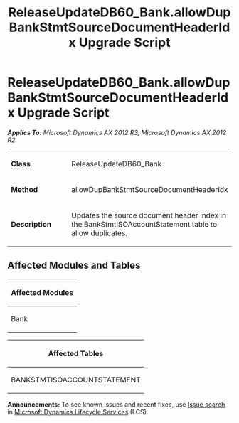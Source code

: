 ﻿---
title: ReleaseUpdateDB60_Bank.allowDupBankStmtSourceDocumentHeaderIdx Upgrade Script
TOCTitle: ReleaseUpdateDB60_Bank.allowDupBankStmtSourceDocumentHeaderIdx Upgrade Script
ms:assetid: dad1306b-d425-8b27-df67-3892416c66d4
ms:mtpsurl: https://msdn.microsoft.com/en-us/library/JJ737154(v=AX.60)
ms:contentKeyID: 49711597
ms.date: 05/18/2015
mtps_version: v=AX.60
---

# ReleaseUpdateDB60\_Bank.allowDupBankStmtSourceDocumentHeaderIdx Upgrade Script 


_**Applies To:** Microsoft Dynamics AX 2012 R3, Microsoft Dynamics AX 2012 R2_

<table>
<colgroup>
<col style="width: 50%" />
<col style="width: 50%" />
</colgroup>
<tbody>
<tr class="odd">
<td><p><strong>Class</strong></p></td>
<td><p>ReleaseUpdateDB60_Bank</p></td>
</tr>
<tr class="even">
<td><p><strong>Method</strong></p></td>
<td><p>allowDupBankStmtSourceDocumentHeaderIdx</p></td>
</tr>
<tr class="odd">
<td><p><strong>Description</strong></p></td>
<td><p>Updates the source document header index in the BankStmtISOAccountStatement table to allow duplicates.</p></td>
</tr>
</tbody>
</table>


## Affected Modules and Tables

<table>
<colgroup>
<col style="width: 100%" />
</colgroup>
<thead>
<tr class="header">
<th><p>Affected Modules</p></th>
</tr>
</thead>
<tbody>
<tr class="odd">
<td><p>Bank</p></td>
</tr>
</tbody>
</table>


<table>
<colgroup>
<col style="width: 100%" />
</colgroup>
<thead>
<tr class="header">
<th><p>Affected Tables</p></th>
</tr>
</thead>
<tbody>
<tr class="odd">
<td><p>BANKSTMTISOACCOUNTSTATEMENT</p></td>
</tr>
</tbody>
</table>

  
**Announcements:** To see known issues and recent fixes, use [Issue search](http://go.microsoft.com/fwlink/?linkid=389258) in [Microsoft Dynamics Lifecycle Services](http://go.microsoft.com/fwlink/?linkid=306505) (LCS).

